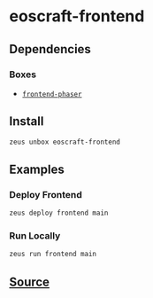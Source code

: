 
eoscraft-frontend
====================







## Dependencies
### Boxes
* [`frontend-phaser`](frontend-phaser.md)




## Install
```bash
zeus unbox eoscraft-frontend
```
## Examples
### Deploy Frontend 
```bash
zeus deploy frontend main
```
### Run Locally 
```bash
zeus run frontend main
```











## [Source](https://github.com/liquidapps-io/zeus-sdk/tree/master/boxes/groups/game/eoscraft-frontend)